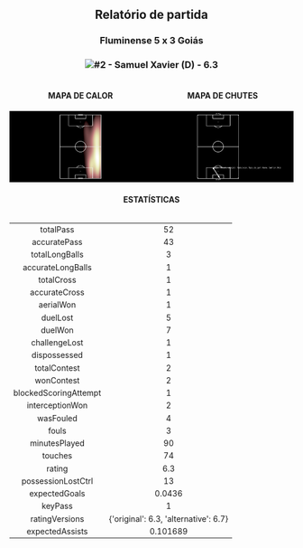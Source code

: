<h2 style="text-align: center;">Relatório de partida</h3>

<h3 style="text-align: center;">Fluminense 5 x 3 Goiás</h3>

<h3 style="text-align: center;"><img src="https://api.sofascore.com/api/v1/player/795773/image">#2 - Samuel Xavier (D) - 6.3</h3>

<div style="text-align: left; display: grid; grid-template-columns: 1fr 1fr;">
  <div>
    <h4 style="text-align: center;">MAPA DE CALOR</h3>
    <img src=../players/heatmaps/11067459_795773.png>
</div>
  <div>
    <h4 style="text-align: center;">MAPA DE CHUTES</h3>
    <img src=../players/shotmaps/11067459_795773.png>
  </div>
</div>

<h4 style="text-align: center;">ESTATÍSTICAS</h3>
<div style="text-align: center; display: grid; grid-template-columns: 1fr;">
  <div>
    <table>
        <tr>
            <td>totalPass
            </td>
            <td>52
            </td>
        </tr><tr>
            <td>accuratePass
            </td>
            <td>43
            </td>
        </tr><tr>
            <td>totalLongBalls
            </td>
            <td>3
            </td>
        </tr><tr>
            <td>accurateLongBalls
            </td>
            <td>1
            </td>
        </tr><tr>
            <td>totalCross
            </td>
            <td>1
            </td>
        </tr><tr>
            <td>accurateCross
            </td>
            <td>1
            </td>
        </tr><tr>
            <td>aerialWon
            </td>
            <td>1
            </td>
        </tr><tr>
            <td>duelLost
            </td>
            <td>5
            </td>
        </tr><tr>
            <td>duelWon
            </td>
            <td>7
            </td>
        </tr><tr>
            <td>challengeLost
            </td>
            <td>1
            </td>
        </tr><tr>
            <td>dispossessed
            </td>
            <td>1
            </td>
        </tr><tr>
            <td>totalContest
            </td>
            <td>2
            </td>
        </tr><tr>
            <td>wonContest
            </td>
            <td>2
            </td>
        </tr><tr>
            <td>blockedScoringAttempt
            </td>
            <td>1
            </td>
        </tr><tr>
            <td>interceptionWon
            </td>
            <td>2
            </td>
        </tr><tr>
            <td>wasFouled
            </td>
            <td>4
            </td>
        </tr><tr>
            <td>fouls
            </td>
            <td>3
            </td>
        </tr><tr>
            <td>minutesPlayed
            </td>
            <td>90
            </td>
        </tr><tr>
            <td>touches
            </td>
            <td>74
            </td>
        </tr><tr>
            <td>rating
            </td>
            <td>6.3
            </td>
        </tr><tr>
            <td>possessionLostCtrl
            </td>
            <td>13
            </td>
        </tr><tr>
            <td>expectedGoals
            </td>
            <td>0.0436
            </td>
        </tr><tr>
            <td>keyPass
            </td>
            <td>1
            </td>
        </tr><tr>
            <td>ratingVersions
            </td>
            <td>{'original': 6.3, 'alternative': 6.7}
            </td>
        </tr><tr>
            <td>expectedAssists
            </td>
            <td>0.101689
            </td>
        </tr>
        </table>
</div>